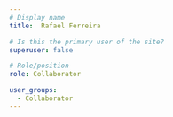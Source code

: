 ```yaml
---
# Display name
title:  Rafael Ferreira

# Is this the primary user of the site?
superuser: false

# Role/position
role: Collaborator

user_groups:
  - Collaborator
---
```


